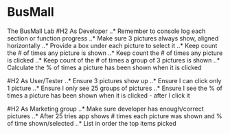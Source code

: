 # BusMall
The BusMall Lab
#H2 As Developer
..* Remember to console log each section or function progress
..* Make sure 3 pictures always show, aligned horizontally
..* Provide a box under each picture to select it
..* Keep count the # of times any picture is shown
..* Keep count the # of times any picture is clicked
..* Keep count of the # of times a group of 3 pictures is shown
..* Calculate the % of times a picture has been shown when it is clicked

#H2 As User/Tester
..* Ensure 3 pictures show up
..* Ensure I can click only 1 picture
..* Ensure I only see 25 groups of pictures
..* Ensure I see the % of times a picture has been shown when it is clicked - after I click it

#H2 As Marketing group
..* Make sure developer has enough/correct pictures
..* After 25 tries app shows # times each picture was shown and % of time shown/selected
..* List in order the top items picked
